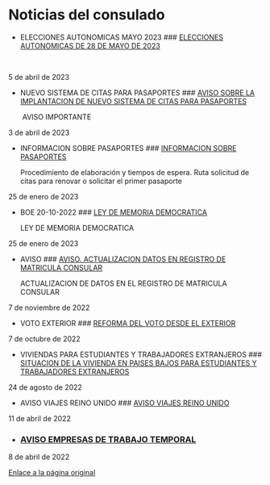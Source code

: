   Noticias del consulado
=======================

 * ELECCIONES AUTONOMICAS MAYO 2023 ###   [ELECCIONES AUTONOMICAS DE 28 DE MAYO DE 2023](https://www.exteriores.gob.es/Consulados/amsterdam/es/Comunicacion/Noticias/Paginas/Articulos/ELECCIONES-AUTONOM%2CICAS-DE-28-DE-MAYO-DE-2023.aspx "ELECCIONES AUTONOMICAS DE 28 DE MAYO DE 2023")

  ​ 

 5 de abril de 2023
* NUEVO SISTEMA DE CITAS PARA PASAPORTES ###   [AVISO SOBRE LA IMPLANTACION DE NUEVO SISTEMA DE CITAS PARA PASAPORTES](https://www.exteriores.gob.es/Consulados/amsterdam/es/Comunicacion/Noticias/Paginas/Articulos/AVISO-SOBRE-LA-IMPLANTACION-DE-UN-NUEVO-SISTEMA-DE-CITAS-PARA-PASAPORTES.aspx "AVISO SOBRE LA IMPLANTACION DE NUEVO SISTEMA DE CITAS PARA PASAPORTES")

  ​ AVISO IMPORTANTE 

 3 de abril de 2023
* INFORMACION SOBRE PASAPORTES ###   [INFORMACION SOBRE PASAPORTES](https://www.exteriores.gob.es/Consulados/amsterdam/es/Comunicacion/Noticias/Paginas/Articulos/INFORMACION-SOBRE-PASAPORTES.aspx "INFORMACION SOBRE PASAPORTES")

  ​​Procedimiento de elaboración y tiempos de espera. Ruta solicitud de citas para renovar o solicitar el primer pasaporte 

 25 de enero de 2023
* BOE 20-10-2022 ###   [LEY DE MEMORIA DEMOCRATICA](https://www.exteriores.gob.es/Consulados/amsterdam/es/Comunicacion/Noticias/Paginas/Articulos/LEY-DE-MEMORIA-DEMOCRATICA.aspx "LEY DE MEMORIA DEMOCRATICA")

  ​LEY DE MEMORIA DEMOCRATICA 

 25 de enero de 2023
* AVISO ###   [AVISO. ACTUALIZACION DATOS EN REGISTRO DE MATRICULA CONSULAR](https://www.exteriores.gob.es/Consulados/amsterdam/es/Comunicacion/Noticias/Paginas/Articulos/AVISO--ACTUALIZACION-DATOS-EN-REGISTRO-DE-MATRICULA-CONSULAR.aspx "AVISO. ACTUALIZACION DATOS EN REGISTRO DE MATRICULA CONSULAR")

  ​ACTUALIZACION DE DATOS EN EL REGISTRO DE MATRICULA CONSULAR 

 7 de noviembre de 2022
* VOTO EXTERIOR ###   [REFORMA DEL VOTO DESDE EL EXTERIOR](https://www.exteriores.gob.es/Consulados/amsterdam/es/Comunicacion/Noticias/Paginas/Articulos/REFORMA-DEL-VOTO-DESDE-EL-EXTERIOR.aspx "REFORMA DEL VOTO DESDE EL EXTERIOR")

 7 de octubre de 2022
* VIVIENDAS PARA ESTUDIANTES Y TRABAJADORES EXTRANJEROS ###   [SITUACION DE LA VIVIENDA EN PAISES BAJOS PARA ESTUDIANTES Y TRABAJADORES EXTRANJEROS](https://www.exteriores.gob.es/Consulados/amsterdam/es/Comunicacion/Noticias/Paginas/Articulos/SITUACION-DE-LA-VIVIENDA-EN-PAISES-BAJOS-PARA-ESTUDIANTES-Y-TRABAJADORES-EXTRANJEROS0824-6416.aspx "SITUACION DE LA VIVIENDA EN PAISES BAJOS PARA ESTUDIANTES Y TRABAJADORES EXTRANJEROS")

 24 de agosto de 2022
* AVISO VIAJES REINO UNIDO ###   [AVISO VIAJES REINO UNIDO](https://www.exteriores.gob.es/Consulados/amsterdam/es/Comunicacion/Noticias/Paginas/Articulos/20220411_-NOT-02AVISO-VIAJES-REINO-UNIDO.aspx "AVISO VIAJES REINO UNIDO")

 11 de abril de 2022
* ###   [AVISO EMPRESAS DE TRABAJO TEMPORAL](https://www.exteriores.gob.es/Consulados/amsterdam/es/Comunicacion/Noticias/Paginas/Articulos/20220411_NOT01-AVISO-EMPRESAS-DE-TRABAJO-TEMPORAL.aspx "AVISO EMPRESAS DE TRABAJO TEMPORAL")

 8 de abril de 2022

[Enlace a la página original](https://www.exteriores.gob.es/Consulados/amsterdam/es/Comunicacion/Noticias/Paginas/index.aspx)